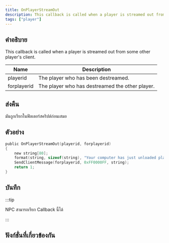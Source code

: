 ```yaml
---
title: OnPlayerStreamOut
description: This callback is called when a player is streamed out from some other player's client.
tags: ["player"]
---
```


## คำอธิบาย

This callback is called when a player is streamed out from some other player's client.

| Name        | Description                                     |
| ----------- | ----------------------------------------------- |
| playerid    | The player who has been destreamed.             |
| forplayerid | The player who has destreamed the other player. |

## ส่งคืน

มันถูกเรียกในฟิลเตอร์สคริปต์ก่อนเสมอ

## ตัวอย่าง

```c
public OnPlayerStreamOut(playerid, forplayerid)
{
    new string[80];
    format(string, sizeof(string), "Your computer has just unloaded player ID %d", playerid);
    SendClientMessage(forplayerid, 0xFF0000FF, string);
    return 1;
}
```

## บันทึก

:::tip

NPC สามารถเรียก Callback นี้ได้

:::

## ฟังก์ชั่นที่เกี่ยวข้องกัน
